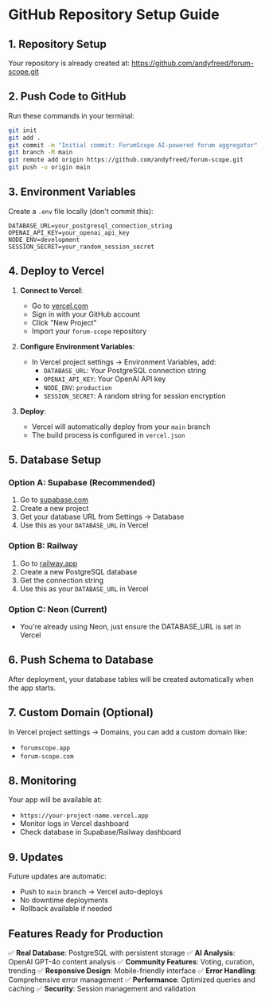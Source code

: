 # GitHub Repository Setup Guide

## 1. Repository Setup

Your repository is already created at: https://github.com/andyfreed/forum-scope.git

## 2. Push Code to GitHub

Run these commands in your terminal:

```bash
git init
git add .
git commit -m "Initial commit: ForumScope AI-powered forum aggregator"
git branch -M main
git remote add origin https://github.com/andyfreed/forum-scope.git
git push -u origin main
```

## 3. Environment Variables

Create a `.env` file locally (don't commit this):

```env
DATABASE_URL=your_postgresql_connection_string
OPENAI_API_KEY=your_openai_api_key
NODE_ENV=development
SESSION_SECRET=your_random_session_secret
```

## 4. Deploy to Vercel

1. **Connect to Vercel**:
   - Go to [vercel.com](https://vercel.com)
   - Sign in with your GitHub account
   - Click "New Project"
   - Import your `forum-scope` repository

2. **Configure Environment Variables**:
   - In Vercel project settings → Environment Variables, add:
     - `DATABASE_URL`: Your PostgreSQL connection string
     - `OPENAI_API_KEY`: Your OpenAI API key
     - `NODE_ENV`: `production`
     - `SESSION_SECRET`: A random string for session encryption

3. **Deploy**:
   - Vercel will automatically deploy from your `main` branch
   - The build process is configured in `vercel.json`

## 5. Database Setup

### Option A: Supabase (Recommended)
1. Go to [supabase.com](https://supabase.com)
2. Create a new project
3. Get your database URL from Settings → Database
4. Use this as your `DATABASE_URL` in Vercel

### Option B: Railway
1. Go to [railway.app](https://railway.app)
2. Create a new PostgreSQL database
3. Get the connection string
4. Use this as your `DATABASE_URL` in Vercel

### Option C: Neon (Current)
- You're already using Neon, just ensure the DATABASE_URL is set in Vercel

## 6. Push Schema to Database

After deployment, your database tables will be created automatically when the app starts.

## 7. Custom Domain (Optional)

In Vercel project settings → Domains, you can add a custom domain like:
- `forumscope.app`
- `forum-scope.com`

## 8. Monitoring

Your app will be available at:
- `https://your-project-name.vercel.app`
- Monitor logs in Vercel dashboard
- Check database in Supabase/Railway dashboard

## 9. Updates

Future updates are automatic:
- Push to `main` branch → Vercel auto-deploys
- No downtime deployments
- Rollback available if needed

## Features Ready for Production

✅ **Real Database**: PostgreSQL with persistent storage
✅ **AI Analysis**: OpenAI GPT-4o content analysis
✅ **Community Features**: Voting, curation, trending
✅ **Responsive Design**: Mobile-friendly interface
✅ **Error Handling**: Comprehensive error management
✅ **Performance**: Optimized queries and caching
✅ **Security**: Session management and validation
